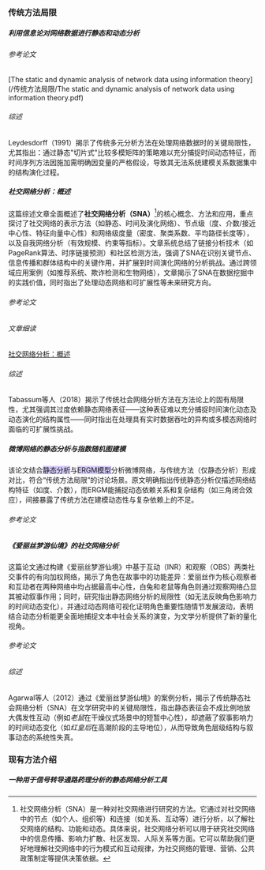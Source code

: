 ### 传统方法局限
##### 利用信息论对网络数据进行静态和动态分析
###### 参考论文
[The static and dynamic analysis of network data using information theory](/传统方法局限/The static and dynamic analysis of network data using information theory.pdf)
###### 综述
Leydesdorff（1991）揭示了传统多元分析方法在处理网络数据时的关键局限性，尤其指出：通过静态"切片式"比较多模矩阵的策略难以充分捕捉时间动态特征，而时间序列方法因施加需明确因变量的严格假设，导致其无法系统建模关系数据集中的结构演化过程。

##### 社交网络分析：概述

这篇综述文章全面概述了**社交网络分析（SNA）**[^1]的核心概念、方法和应用，重点探讨了社交网络的表示方法（如静态、时间及演化网络）、节点级（度、介数/接近中心性、特征向量中心性）和网络级度量（密度、聚类系数、平均路径长度等），以及自我网络分析（有效规模、约束等指标）。文章系统总结了链接分析技术（如PageRank算法、时序链接预测）和社区检测方法，强调了SNA在识别关键节点、信息传播和群体结构中的关键作用，并扩展到时间演化网络的分析挑战。通过跨领域应用案例（如推荐系统、欺诈检测和生物网络），文章揭示了SNA在数据挖掘中的实践价值，同时指出了处理动态网络和可扩展性等未来研究方向。

###### 参考论文


###### 文章细读
[社交网络分析：概述](社交网络分析：概述)
###### 综述
Tabassum等人（2018）揭示了传统社会网络分析方法在方法论上的固有局限性，尤其强调其过度依赖静态网络表征——这种表征难以充分捕捉时间演化动态及动态演化的结构属性——同时指出在处理具有实时数据吞吐的异构或多模态网络时面临的可扩展性挑战。

##### 微博网络的静态分析与指数随机图建模

该论文结合<span style="background:rgba(184, 164, 255, 0.55)">静态分析</span>与<span style="background:rgba(184, 164, 255, 0.55)">ERGM模型</span>分析微博网络，与传统方法（仅静态分析）形成对比，符合“传统方法局限”的讨论场景。原文明确指出传统静态分析仅描述网络结构特征（如度、介数），而ERGM能捕捉动态依赖关系和复杂结构（如三角闭合效应），间接暴露了传统方法在建模动态性与复杂依赖上的不足。

###### 参考论文


[^1]: 社交网络分析（SNA）是一种对社交网络进行研究的方法。它通过对社交网络中的节点（如个人、组织等）和连接（如关系、互动等）进行分析，以了解社交网络的结构、功能和动态。具体来说，社交网络分析可以用于研究社交网络中的信息传播、影响力扩散、社区发现、人际关系等方面。它可以帮助我们更好地理解社交网络中的行为模式和互动规律，为社交网络的管理、营销、公共政策制定等提供决策依据。



##### 《爱丽丝梦游仙境》的社交网络分析
这篇论文通过构建《爱丽丝梦游仙境》中基于互动（INR）和观察（OBS）两类社交事件的有向加权网络，揭示了角色在故事中的功能差异：爱丽丝作为核心观察者和互动者在两种网络中均占据最高中心性，白兔和老鼠等角色则通过观察网络凸显其被动叙事作用；同时，研究指出静态网络分析的局限性（如无法反映角色影响力的时间动态变化），并通过动态网络可视化证明角色重要性随情节发展波动，表明结合动态分析能更全面地捕捉文本中社会关系的演变，为文学分析提供了新的量化视角。

###### 参考论文


###### 综述
Agarwal等人（2012）通过《爱丽丝梦游仙境》的案例分析，揭示了传统静态社会网络分析（SNA）在文学研究中的关键局限性，指出静态表征会不成比例地放大偶发性互动（例如*老鼠*在干燥仪式场景中的短暂中心性），却遮蔽了叙事影响力的时间动态变化（如*红皇后*在高潮阶段的主导地位），从而导致角色层级结构与叙事动态的系统性失真。

### 现有方法介绍

##### 一种用于信号转导通路药理分析的静态网络分析工具

